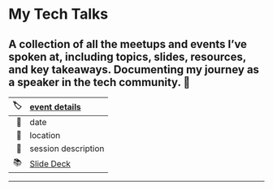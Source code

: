 # My Tech Talks

## A collection of all the meetups and events I’ve spoken at, including topics, slides, resources, and key takeaways. Documenting my journey as a speaker in the tech community. 🚀

| 🏷️ | [event details]() |
|-------------:|:------------------------------------------------|
| 📆 | date |
| 📍 | location |
| 📢 | session description|
| 📚 | [Slide Deck]() |

---
